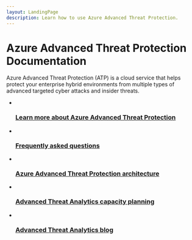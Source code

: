 ```yaml
---
layout: LandingPage
description: Learn how to use Azure Advanced Threat Protection.
---
```

# Azure Advanced Threat Protection Documentation

Azure Advanced Threat Protection (ATP) is a cloud service that helps protect your enterprise hybrid environments from multiple types of advanced targeted cyber attacks and insider threats.

<ul class="panelContent cardsFTitle">
    <li>
        <a href="/azure-advanced-threat-protection/what-is-atp">
        <div class="cardSize">
            <div class="cardPadding">
                <div class="card">
                    <div class="cardImageOuter">
                        <div class="cardImage">
                            <img src="/media/common/i_learn-about.svg" alt="" />
                        </div>
                    </div>
                    <div class="cardText">
                        <h3>Learn more about Azure Advanced Threat Protection</h3>
                    </div>
                </div>
            </div>
        </div>
        </a>
    </li>
    <li>
        <a href="/azure-advanced-threat-protection/atp-technical-faq"> 
        <div class="cardSize">
            <div class="cardPadding">
                <div class="card">
                    <div class="cardImageOuter">
                        <div class="cardImage">
                            <img src="/media/common/i_support.svg" alt="" />
                        </div>
                    </div>
                    <div class="cardText">
                        <h3>Frequently asked questions</h3>
                    </div>
                </div>
            </div>
        </div>
        </a>
    </li>
    <li>
        <a href="/azure-advanced-threat-protection/atp-architecture"> 
        <div class="cardSize">
            <div class="cardPadding">
                <div class="card">
                    <div class="cardImageOuter">
                        <div class="cardImage">
                            <img src="/media/common/i_architecture.svg" alt="" />
                        </div>
                    </div>
                    <div class="cardText">
                        <h3>Azure Advanced Threat Protection architecture</h3>
                    </div>
                </div>
            </div>
        </div>
        </a>
    </li>
    <li>
        <a href="/azure-advanced-threat-protection/atp-capacity-planning"> 
        <div class="cardSize">
            <div class="cardPadding">
                <div class="card">
                    <div class="cardImageOuter">
                        <div class="cardImage">
                            <img src="/media/common/i_tasks.svg" alt="" />
                        </div>
                    </div>
                    <div class="cardText">
                        <h3>Advanced Threat Analytics capacity planning</h3>
                    </div>
                </div>
            </div>
        </div>
        </a>
    </li>
    <li>
        <a href="https://blogs.technet.microsoft.com/enterprisemobility/author/microsoft-advanced-threat-analytics-team/"> 
        <div class="cardSize">
            <div class="cardPadding">
                <div class="card">
                    <div class="cardImageOuter">
                        <div class="cardImage">
                            <img src="/media/common/i_blog.svg" alt="" />
                        </div>
                    </div>
                    <div class="cardText">
                        <h3>Advanced Threat Analytics blog</h3>
                    </div>
                </div>
            </div>
        </div>
        </a>
    </li>
</ul>